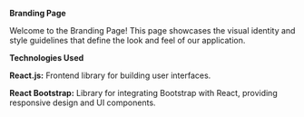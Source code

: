 **Branding Page**

Welcome to the Branding Page! This page showcases the visual identity and style guidelines that define the look and feel of our application.

**Technologies Used**

**React.js:** Frontend library for building user interfaces.

**React Bootstrap:** Library for integrating Bootstrap with React, providing responsive design and UI components.
